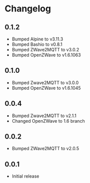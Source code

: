 # Changelog

## 0.1.2
- Bumped Alpine to v3.11.3
- Bumped Bashio to v0.8.1
- Bumped ZWave2MQTT to v3.0.2
- Bumped OpenZWave to v1.6.1063

## 0.1.0
- Bumped Zwave2MQTT to v3.0.0
- Bumped OpenZWave to v1.6.1045

## 0.0.4
- Bumped Zwave2MQTT to v2.1.1
- Changed OpenZWave to 1.6 branch

## 0.0.2
- Bumped ZWave2MQTT to v2.0.5

## 0.0.1
- Initial release
